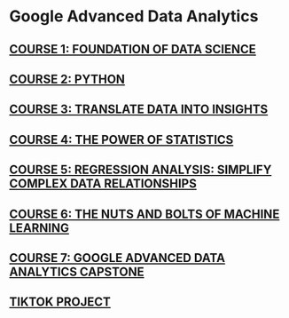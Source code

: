 # Google Advanced Data Analytics
## [COURSE 1: FOUNDATION OF DATA SCIENCE](https://github.com/chongna95/Google-Advanced-Data-Analytics-/tree/main/Course%201%20:%20Foundations%20of%20Data%20Science)
## [COURSE 2: PYTHON](https://github.com/chongna95/Google-Advanced-Data-Analytics-/tree/main/Course%202%3A%20Python)
## [COURSE 3: TRANSLATE DATA INTO INSIGHTS](https://github.com/chongna95/Google-Advanced-Data-Analytics-/tree/main/Course%203:%20Translate%20Data%20into%20Insights)
## [COURSE 4: THE POWER OF STATISTICS](https://github.com/chongna95/Google-Advanced-Data-Analytics-/tree/main/Course%204:%20The%20Power%20of%20Statistics)
## [COURSE 5: REGRESSION ANALYSIS: SIMPLIFY COMPLEX DATA RELATIONSHIPS](https://github.com/chongna95/Google-Advanced-Data-Analytics-/tree/main/Course%205%3A%20Regression%20Analysis)
## [COURSE 6: THE NUTS AND BOLTS OF MACHINE LEARNING](https://github.com/chongna95/Google-Advanced-Data-Analytics-/tree/main/Course%206%3A%20The%20Nuts%20and%20Bolts%20of%20Machine%20Learning)
## [COURSE 7: GOOGLE ADVANCED DATA ANALYTICS CAPSTONE](https://github.com/chongna95/Google-Advanced-Data-Analytics-/tree/main/Course%207:%20Google%20Advanced%20Data%20Analytic%20Capstone)
## [TIKTOK PROJECT](https://github.com/chongna95/Google-Advanced-Data-Analytics-/tree/main/TikTok%20Project)
